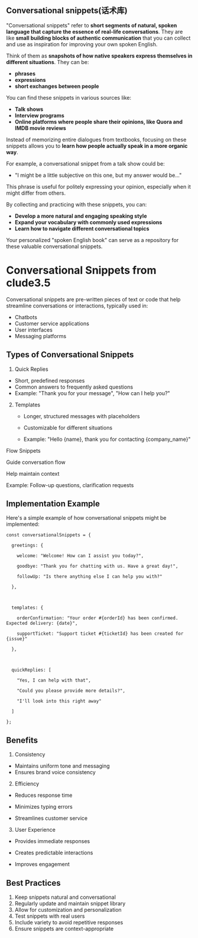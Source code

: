 ## Conversational snippets(话术库)

"Conversational snippets" refer to **short segments of natural, spoken language that capture the essence of real-life conversations**. They are like **small building blocks of authentic communication** that you can collect and use as inspiration for improving your own spoken English.

Think of them as **snapshots of how native speakers express themselves in different situations**. They can be:

- **phrases**
- **expressions**
- **short exchanges between people**

You can find these snippets in various sources like:

- **Talk shows**
- **Interview programs**
- **Online platforms where people share their opinions, like Quora and IMDB movie reviews**

Instead of memorizing entire dialogues from textbooks, focusing on these snippets allows you to **learn how people actually speak in a more organic way**.

For example, a conversational snippet from a talk show could be:

- "I might be a little subjective on this one, but my answer would be..."

This phrase is useful for politely expressing your opinion, especially when it might differ from others.

By collecting and practicing with these snippets, you can:

- **Develop a more natural and engaging speaking style**
- **Expand your vocabulary with commonly used expressions**
- **Learn how to navigate different conversational topics**

Your personalized "spoken English book" can serve as a repository for these valuable conversational snippets.

# Conversational Snippets from clude3.5

Conversational snippets are pre-written pieces of text or code that help streamline conversations or interactions, typically used in:

* Chatbots
* Customer service applications
* User interfaces
* Messaging platforms

## Types of Conversational Snippets



1. Quick Replies

* Short, predefined responses
* Common answers to frequently asked questions
* Example: "Thank you for your message", "How can I help you?"

2. Templates

   * Longer, structured messages with placeholders

   * Customizable for different situations
   * Example: "Hello {name}, thank you for contacting {company_name}"

Flow Snippets

Guide conversation flow

Help maintain context

Example: Follow-up questions, clarification requests

## Implementation Example

Here's a simple example of how conversational snippets might be implemented:

```
const conversationalSnippets = {

  greetings: {

​    welcome: "Welcome! How can I assist you today?",

​    goodbye: "Thank you for chatting with us. Have a great day!",

​    followUp: "Is there anything else I can help you with?"

  },

  

  templates: {

​    orderConfirmation: "Your order #{orderId} has been confirmed. Expected delivery: {date}",

​    supportTicket: "Support ticket #{ticketId} has been created for {issue}"

  },

  

  quickReplies: [

​    "Yes, I can help with that",

​    "Could you please provide more details?",

​    "I'll look into this right away"

  ]

};
```



## Benefits

1. Consistency

* Maintains uniform tone and messaging
* Ensures brand voice consistency

2. Efficiency

* Reduces response time

* Minimizes typing errors

* Streamlines customer service

3. User Experience

* Provides immediate responses

* Creates predictable interactions

* Improves engagement

## Best Practices

1. Keep snippets natural and conversational
2. Regularly update and maintain snippet library
3. Allow for customization and personalization
4. Test snippets with real users
5. Include variety to avoid repetitive responses
6. Ensure snippets are context-appropriate



